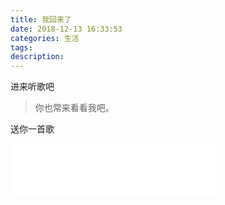 ```yaml
---
title: 我回来了
date: 2018-12-13 16:33:53
categories: 生活
tags:
description:
---
```


进来听歌吧  
  
<!-- more -->  

>你也常来看看我吧。  

送你一首歌

<iframe frameborder="no" border="0" marginwidth="0" marginheight="0" width=330 height=86 src="//music.163.com/outchain/player?type=2&id=1329622662&auto=1&height=66"></iframe>